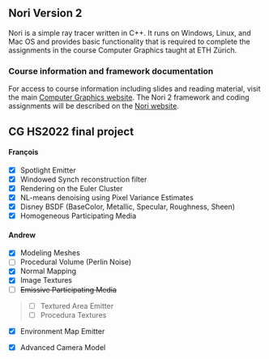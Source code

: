 ## Nori Version 2

Nori is a simple ray tracer written in C++. It runs on Windows, Linux, and
Mac OS and provides basic functionality that is required to complete the
assignments in the course Computer Graphics taught at ETH Zürich.

### Course information and framework documentation

For access to course information including slides and reading material, visit the main [Computer Graphics website](https://graphics.ethz.ch/teaching/cg20/home.php). The Nori 2 framework and coding assignments will be described on the [Nori website](https://graphics.ethz.ch/teaching/cg20/nori.php).  
  
## CG HS2022 final project  
#### François  
- [x] Spotlight Emitter  
- [x] Windowed Synch reconstruction filter  
- [x] Rendering on the Euler Cluster  
- [x] NL-means denoising using Pixel Variance Estimates  
- [x] Disney BSDF (BaseColor, Metallic, Specular, Roughness, Sheen)  
- [x] Homogeneous Participating Media  
  
#### Andrew  
- [x] Modeling Meshes  
- [ ] Procedural Volume (Perlin Noise)  
- [x] Normal Mapping  
- [x] Image Textures  
- [ ] <s>Emissive Participating Media</s>
> - [ ] Textured Area Emitter  
> - [ ] Procedura Textures  
- [x] Environment Map Emitter  
- [x] Advanced Camera Model  
  
